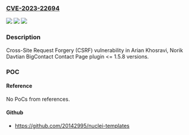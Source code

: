 ### [CVE-2023-22694](https://cve.mitre.org/cgi-bin/cvename.cgi?name=CVE-2023-22694)
![](https://img.shields.io/static/v1?label=Product&message=BigContact%20Contact%20Page&color=blue)
![](https://img.shields.io/static/v1?label=Version&message=n%2Fa%3C%3D%201.5.8%20&color=brighgreen)
![](https://img.shields.io/static/v1?label=Vulnerability&message=CWE-352%20Cross-Site%20Request%20Forgery%20(CSRF)&color=brighgreen)

### Description

Cross-Site Request Forgery (CSRF) vulnerability in Arian Khosravi, Norik Davtian BigContact Contact Page plugin <= 1.5.8 versions.

### POC

#### Reference
No PoCs from references.

#### Github
- https://github.com/20142995/nuclei-templates

